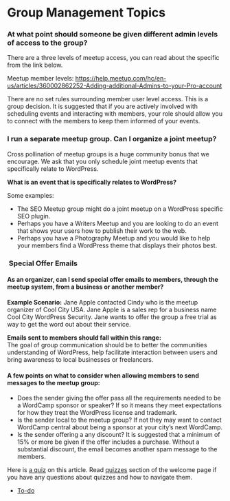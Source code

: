 # Group Management Topics

### At what point should someone be given different admin levels of access to the group?

There are a three levels of meetup access, you can read about the specific from the link below.

Meetup member levels: https://help.meetup.com/hc/en-us/articles/360002862252-Adding-additional-Admins-to-your-Pro-account

There are no set rules surrounding member user level access. This is a group decision. It is suggested that if you are actively involved with scheduling events and interacting with members, your role should allow you to connect with the members to keep them informed of your events.

### I run a separate meetup group. Can I organize a joint meetup?

Cross pollination of meetup groups is a huge community bonus that we encourage. We ask that you only schedule joint meetup events that specifically relate to WordPress.

**What is an event that is specifically relates to WordPress?**

Some examples:

*   The SEO Meetup group might do a joint meetup on a WordPress specific SEO plugin.
*   Perhaps you have a Writers Meetup and you are looking to do an event that shows your users how to publish their work to the web.
*   Perhaps you have a Photography Meetup and you would like to help your members find a WordPress theme that displays their photos best.

###  Special Offer Emails

#### As an organizer, can I send special offer emails to members, through the meetup system, from a business or another member?

**Example Scenario:** Jane Apple contacted Cindy who is the meetup organizer of Cool City USA. Jane Apple is a sales rep for a business name Cool City WordPress Security. Jane wants to offer the group a free trial as way to get the word out about their service.

**Emails sent to members should fall within this range:**  
The goal of group communication should be to better the communities understanding of WordPress, help facilitate interaction between users and bring awareness to local businesses or freelancers.

#### A few points on what to consider when allowing members to send messages to the meetup group:

*   Does the sender giving the offer pass all the requirements needed to be a WordCamp sponsor or speaker? If so it means they meet expectations for how they treat the WordPress license and trademark.
*   Is the sender local to the meetup group? If not they may want to contact WordCamp central about being a sponsor at your city’s next WordCamp.
*   Is the sender offering a any discount? It is suggested that a minimum of 15% or more be given if the offer includes a purchase. Without a substantial discount, the email becomes another spam message to the members.

Here is [a quiz](https://wordpress.org/contributor-training/quiz/group-management-topics/) on this article. Read [quizzes](https://make.wordpress.org/community/handbook/meetup-organizer/welcome/#quizzes) section of the welcome page if you have any questions about quizzes and how to navigate them.

*   [To-do](# "To-do")